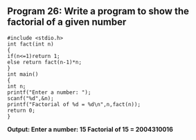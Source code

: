 ## Program 26: Write a program to show the factorial of a given number
```
#include <stdio.h>
int fact(int n)
{
if(n<=1)return 1;
else return fact(n-1)*n;
}
int main()
{
int n;
printf("Enter a number: ");
scanf("%d",&n);
printf("Factorial of %d = %d\n",n,fact(n));
return 0;
}
```
**Output:
Enter a number: 15
Factorial of 15 = 2004310016**
